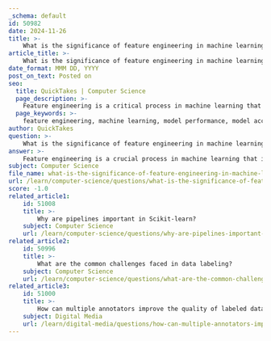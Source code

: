 ```yaml
---
_schema: default
id: 50982
date: 2024-11-26
title: >-
    What is the significance of feature engineering in machine learning?
article_title: >-
    What is the significance of feature engineering in machine learning?
date_format: MMM DD, YYYY
post_on_text: Posted on
seo:
  title: QuickTakes | Computer Science
  page_description: >-
    Feature engineering is a critical process in machine learning that enhances model performance and accuracy by creating and modifying features from raw data, improving interpretability, reducing overfitting, and addressing missing values.
  page_keywords: >-
    feature engineering, machine learning, model performance, model accuracy, overfitting, interpretability, missing data, feature extraction, feature transformation, data preparation, machine learning pipeline
author: QuickTakes
question: >-
    What is the significance of feature engineering in machine learning?
answer: >-
    Feature engineering is a crucial process in machine learning that involves creating new features or modifying existing ones from raw data to enhance the performance of machine learning models. The significance of feature engineering can be summarized through several key points:\n\n1. **Impact on Model Performance**: The quality and relevance of features directly influence a model's ability to learn patterns and make accurate predictions. Well-engineered features can dramatically enhance model performance by capturing complex patterns and relationships within the data that might be challenging for the model to identify on its own.\n\n2. **Improved Accuracy**: By selecting and creating relevant features, feature engineering helps the model learn better patterns, which can lead to increased accuracy in predictions. This is particularly important in scenarios where the raw data may not be in a format that is easily interpretable by machine learning algorithms.\n\n3. **Reduction of Overfitting**: Effective feature engineering can help reduce overfitting, where a model learns noise in the training data rather than the underlying distribution. By focusing on high-quality features, models can generalize better to new, unseen data.\n\n4. **Simplified Interpretability**: Feature engineering can also enhance the interpretability of models. By transforming raw data into meaningful features, stakeholders can better understand the factors influencing model predictions, which is essential in many applications, especially in regulated industries.\n\n5. **Handling Missing Data**: Feature engineering often involves addressing missing values through various imputation techniques, such as using the mean, median, or mode. This ensures that the dataset is complete and ready for analysis, which is vital for building robust models.\n\n6. **Types of Feature Engineering**: The process includes feature extraction, where new features are created from existing data (e.g., extracting date parts like year and month), and feature transformation, which modifies features to better represent the underlying problem.\n\nIn summary, feature engineering is a foundational step in the machine learning pipeline that significantly impacts model performance, accuracy, and interpretability. Mastering this process is essential for anyone looking to improve their machine learning models.
subject: Computer Science
file_name: what-is-the-significance-of-feature-engineering-in-machine-learning.md
url: /learn/computer-science/questions/what-is-the-significance-of-feature-engineering-in-machine-learning
score: -1.0
related_article1:
    id: 51008
    title: >-
        Why are pipelines important in Scikit-learn?
    subject: Computer Science
    url: /learn/computer-science/questions/why-are-pipelines-important-in-scikitlearn
related_article2:
    id: 50996
    title: >-
        What are the common challenges faced in data labeling?
    subject: Computer Science
    url: /learn/computer-science/questions/what-are-the-common-challenges-faced-in-data-labeling
related_article3:
    id: 51000
    title: >-
        How can multiple annotators improve the quality of labeled data?
    subject: Digital Media
    url: /learn/digital-media/questions/how-can-multiple-annotators-improve-the-quality-of-labeled-data
---
```


&nbsp;